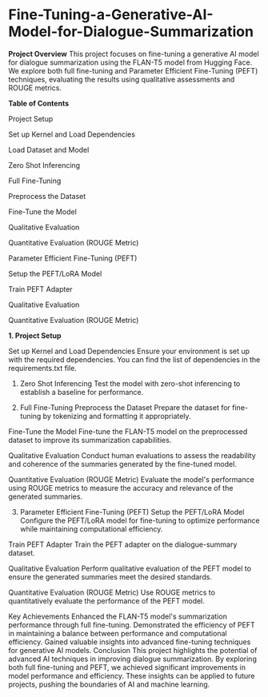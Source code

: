 # Fine-Tuning-a-Generative-AI-Model-for-Dialogue-Summarization
**Project Overview**
This project focuses on fine-tuning a generative AI model for dialogue summarization using the FLAN-T5 model from Hugging Face. We explore both full fine-tuning and Parameter Efficient Fine-Tuning (PEFT) techniques, evaluating the results using qualitative assessments and ROUGE metrics.

**Table of Contents**

Project Setup

Set up Kernel and Load Dependencies

Load Dataset and Model

Zero Shot Inferencing

Full Fine-Tuning

Preprocess the Dataset

Fine-Tune the Model

Qualitative Evaluation

Quantitative Evaluation (ROUGE Metric)

Parameter Efficient Fine-Tuning (PEFT)

Setup the PEFT/LoRA Model

Train PEFT Adapter

Qualitative Evaluation

Quantitative Evaluation (ROUGE Metric)

**1. Project Setup**

Set up Kernel and Load Dependencies
Ensure your environment is set up with the required dependencies. You can find the list of dependencies in the requirements.txt file.

1. Zero Shot Inferencing
Test the model with zero-shot inferencing to establish a baseline for performance.

2. Full Fine-Tuning
Preprocess the Dataset
Prepare the dataset for fine-tuning by tokenizing and formatting it appropriately.

Fine-Tune the Model
Fine-tune the FLAN-T5 model on the preprocessed dataset to improve its summarization capabilities.

Qualitative Evaluation
Conduct human evaluations to assess the readability and coherence of the summaries generated by the fine-tuned model.

Quantitative Evaluation (ROUGE Metric)
Evaluate the model's performance using ROUGE metrics to measure the accuracy and relevance of the generated summaries.

3. Parameter Efficient Fine-Tuning (PEFT)
Setup the PEFT/LoRA Model
Configure the PEFT/LoRA model for fine-tuning to optimize performance while maintaining computational efficiency.

Train PEFT Adapter
Train the PEFT adapter on the dialogue-summary dataset.

Qualitative Evaluation
Perform qualitative evaluation of the PEFT model to ensure the generated summaries meet the desired standards.

Quantitative Evaluation (ROUGE Metric)
Use ROUGE metrics to quantitatively evaluate the performance of the PEFT model.

Key Achievements
Enhanced the FLAN-T5 model's summarization performance through full fine-tuning.
Demonstrated the efficiency of PEFT in maintaining a balance between performance and computational efficiency.
Gained valuable insights into advanced fine-tuning techniques for generative AI models.
Conclusion
This project highlights the potential of advanced AI techniques in improving dialogue summarization. By exploring both full fine-tuning and PEFT, we achieved significant improvements in model performance and efficiency. These insights can be applied to future projects, pushing the boundaries of AI and machine learning.
